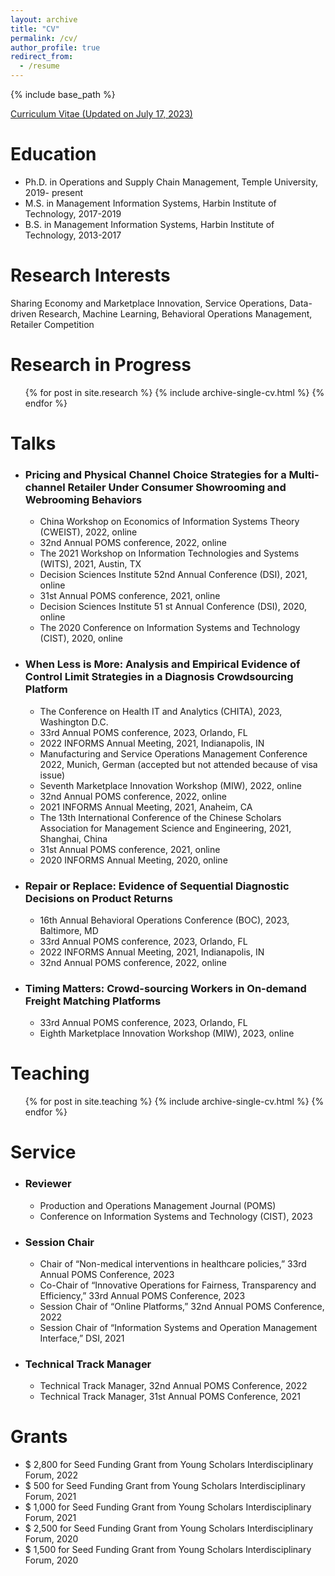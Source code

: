 ```yaml
---
layout: archive
title: "CV"
permalink: /cv/
author_profile: true
redirect_from:
  - /resume
---
```


{% include base_path %}

[Curriculum Vitae (Updated on July 17, 2023)](https://www.dropbox.com/scl/fi/zihfktzzwxwji1cl31yhe/CV_Jingxuan_Geng_updated-July-17-2023.pdf?rlkey=sqkipxwpwe1yduzrn03gab4v3&dl=0)


Education
======
* Ph.D. in Operations and Supply Chain Management, Temple University, 2019- present
* M.S. in Management Information Systems, Harbin Institute of Technology, 2017-2019
* B.S. in Management Information Systems, Harbin Institute of Technology, 2013-2017


Research Interests
======
Sharing Economy and Marketplace Innovation, Service Operations, Data-driven Research, Machine Learning, Behavioral Operations Management, Retailer Competition

Research in Progress
======
  <ul>{% for post in site.research %}
    {% include archive-single-cv.html %}
  {% endfor %}</ul>
  
Talks
======

  * ### Pricing and Physical Channel Choice Strategies for a Multi-channel Retailer Under Consumer Showrooming and Webrooming Behaviors 
      * China Workshop on Economics of Information Systems Theory (CWEIST), 2022, online
      * 32nd Annual POMS conference, 2022, online
      * The 2021 Workshop on Information Technologies and Systems (WITS), 2021, Austin, TX
      * Decision Sciences Institute 52nd Annual Conference (DSI), 2021, online
      * 31st Annual POMS conference, 2021, online
      * Decision Sciences Institute 51 st Annual Conference (DSI), 2020, online
      * The 2020 Conference on Information Systems and Technology (CIST), 2020, online

  * ### When Less is More: Analysis and Empirical Evidence of Control Limit Strategies in a Diagnosis Crowdsourcing Platform
      * The Conference on Health IT and Analytics (CHITA), 2023, Washington D.C.
      * 33rd Annual POMS conference, 2023, Orlando, FL
      * 2022 INFORMS Annual Meeting, 2021, Indianapolis, IN
      * Manufacturing and Service Operations Management Conference 2022, Munich, German (accepted but not attended because of visa issue)
      * Seventh Marketplace Innovation Workshop (MIW), 2022, online
      * 32nd Annual POMS conference, 2022, online
      * 2021 INFORMS Annual Meeting, 2021, Anaheim, CA
      * The 13th International Conference of the Chinese Scholars Association for Management Science and Engineering, 2021, Shanghai, China
      * 31st Annual POMS conference, 2021, online
      * 2020 INFORMS Annual Meeting, 2020, online

  * ### Repair or Replace: Evidence of Sequential Diagnostic Decisions on Product Returns
      * 16th Annual Behavioral Operations Conference (BOC), 2023, Baltimore, MD
      * 33rd Annual POMS conference, 2023, Orlando, FL
      * 2022 INFORMS Annual Meeting, 2021, Indianapolis, IN
      * 32nd Annual POMS conference, 2022, online

  * ### Timing Matters: Crowd-sourcing Workers in On-demand Freight Matching Platforms
      * 33rd Annual POMS conference, 2023, Orlando, FL
      * Eighth Marketplace Innovation Workshop (MIW), 2023, online
  
Teaching
======
  <ul>{% for post in site.teaching %}
    {% include archive-single-cv.html %}
  {% endfor %}</ul>
  
Service
======
  * ### Reviewer
      * Production and Operations Management Journal (POMS)
      * Conference on Information Systems and Technology (CIST), 2023
  * ### Session Chair
      * Chair of “Non-medical interventions in healthcare policies,” 33rd Annual POMS Conference, 2023
      * Co-Chair of “Innovative Operations for Fairness, Transparency and Efficiency,” 33rd Annual POMS Conference, 2023
      * Session Chair of “Online Platforms,” 32nd Annual POMS Conference, 2022
      * Session Chair of “Information Systems and Operation Management Interface,” DSI, 2021
  * ### Technical Track Manager
      * Technical Track Manager, 32nd Annual POMS Conference, 2022
      * Technical Track Manager, 31st Annual POMS Conference, 2021

Grants
======
* $ 2,800 for Seed Funding Grant from Young Scholars Interdisciplinary Forum, 2022
* $ 500 for Seed Funding Grant from Young Scholars Interdisciplinary Forum, 2021
* $ 1,000 for Seed Funding Grant from Young Scholars Interdisciplinary Forum, 2021
* $ 2,500 for Seed Funding Grant from Young Scholars Interdisciplinary Forum, 2020
* $ 1,500 for Seed Funding Grant from Young Scholars Interdisciplinary Forum, 2020
